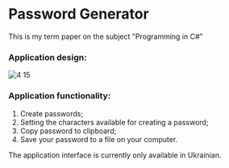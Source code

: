 # Password Generator
This is my term paper on the subject "Programming in C#"
### Application design:
![4 15](https://github.com/SaogumiRonald/Password-Generator/assets/89963408/fc3a77dd-ab82-435e-988a-0441219349f6)

### Application functionality:
1. Create passwords;
2. Setting the characters available for creating a password;
3. Copy password to clipboard;
4. Save your password to a file on your computer.

The application interface is currently only available in Ukrainian.
